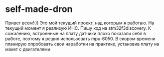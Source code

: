 # self-made-dron
Привет всем!:)) Это мой текущий проект, над которым я работаю. На текущий момент я реализую ИНС. Пишу код на stm32f3discovery. К сожалению, встроенные на плату датчики плохо показали себя в работе, поэтому я решил использовать mpu-6050. В скором времени планирую опробовать свои наработки на практике, установив плату на макет с двигателями

